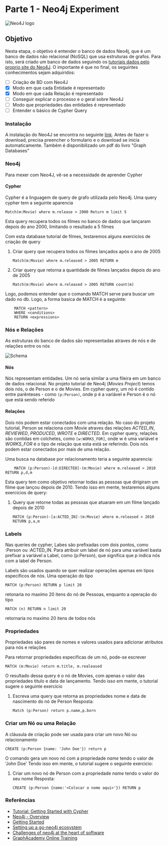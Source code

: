 # Parte 1 - Neo4j Experiment

![Neo4J logo](https://dist.neo4j.com/wp-content/uploads/20210423110631/neo4j-new-logo-2021.jpg.png)

## Objetivo
Nesta etapa, o objetivo é entender o banco de dados Neo4j, que é um banco de dados não relacional (NoSQL) que usa estruturas de grafos. Para isto, será criado um banco de dados seguindo os [tutoriais dados pelo proprio site do Neo4J](https://neo4j.com/developer/cypher/guide-cypher-basics/).
O importante é que no final, os seguintes conhecimentos sejam adquiridos:
- [ ] Criação de BD com Neo4J
- [x] Modo em que cada Entidade é representado
- [x] Modo em que cada Relação é representado
- [ ] Conseguir explicar o processo e o geral sobre Neo4J
- [ ] Modo que propriedades das entidades é representado
- [ ] Entender o básico de Cypher Query

### Instalação
A instalação do Neo4J se encontra no seguinte [link](https://neo4j.com/download/). Antes de fazer o download, precisa preencher o formulario e o download se inicia automaticamente. Também é disponibilizado um pdf do livro "Graph Databases"

### Neo4j
Para mexer com Neo4J, vê-se a necessidade de aprender Cypher
#### Cypher
Cypher é a linguagem de query de grafo utilizada pelo Neo4j. Uma query cypher tem a seguinte aparencia
```
Match(m:Movie) where m.release > 2000 Return m limit 5
```
Esta query recupera todos os filmes no banco de dados que lançaram depois do ano 2000, limitando o resultado a 5 filmes

Com esta database tutorial de filmes, testaremos alguns exercicíos de criação de query

1. Criar query que recupera todos os filmes lançados após o ano de 2005
    ```
    Match(m:Movie) where m.released > 2005 RETURN m
    ```

2. Criar query que retorna a quantidade de filmes lançados depois do ano de 2005
    ```
    Match(m:Movie) where m.released > 2005 RETURN count(m)
    ```
Logo, podemos entender que o comando MATCH serve para buscar um dado no db. Logo, a forma basica de MATCH é a seguinte:
```
    MATCH <pattern>
    WHERE <conditions>
    RETURN <expressions>        
```


### Nós e Relações
As estruturas do banco de dados são representadas atraves de nós e de relações entre os nós

![Schema](./imagens/schema.svg)

#### Nós
Nós representam entidades. Um nó seria similar a uma fileira em um banco de dados relacional.
No projeto tutorial de Neo4j (*Movies Project*) temos dois nós, o de Person e o de Movies. Em cypher query, um nó é contido entre parênteses - como `(p:Person)`, onde p é a variável e Person é o nó que está sendo referido

#### Relações
Dois nós podem estar conectados com uma relação. No caso do projeto tutorial, Person se relaciona com Movie atraves das relações *ACTED_IN*, *REVIEWED*, *PRODUCED*, *WROTE* e *DIRECTED*.
Em cypher query, relações são contidas em colchetes, como `[w:WORKS_FOR]`, onde w é uma variável e *WORKS_FOR* é o tipo de relação que esta está se referindo.
Dois nós podem estar conectados por mais de uma relação. 

Uma busca na database por relacionamento teria a seguinte aparencia:
```
    MATCH (p:Person)-[d:DIRECTED]-(m:Movie) where m.released > 2010 RETURN p,d,m
```
Esta query tem como objetivo retornar todas as pessoas que dirigiram um filme que lançou depois de 2010.
Tendo isso em mente, testaremos alguns exercicios de query:
1. Query que retorne todas as pessoas que atuaram em um filme lançado depois de 2010
    ```
    MATCH (p:Person)-[a:ACTED_IN]-(m:Movie) where m.released > 2010 RETURN p,a,m
    ```
### Labels
Nas queries de cypher, Labes são prefixadas com dois pontos, como :Person ou :ACTED_IN.
Para atribuir um label de nó para uma variável basta prefixar a variável a Label, como (p:Person), que significa que p indica nós com a label de Person.

Labels são usados quando se quer realizar operações apemas em tipos específicos de nós.
Uma operação do tipo
```
MATCH (p:Person) RETURN p limit 20
```
retonaria no maxímo 20 itens do nó de Pessoas, enquanto a operação do tipo
```
MATCH (n) RETURN n limit 20
```
retornaria no maxímo 20 itens de todos nós

### Propriedades
Propriedades são pares de nomes e valores usados para adicionar atributos para nós e relações

Para retornar propriedades especificas de um nó, pode-se escrever 
```
MATCH (m:Movie) return m.title, m.realeased
```
O resultado dessa query é o nó de Movies, com apenas o valor das propriedades titulo e data de lançamento. 
Tendo isso em mente, o tutorial sugere o seguinte exercício
1. Escreva uma query que retorna as propriedades nome e data de nascimento do nó de Person
    Resposta:
    ```
    Match (p:Person) return p.name,p.born
    ```

### Criar um Nó ou uma Relação

A cláusula de criação pode ser usada para criar um novo Nó ou relacionamento
```
CREATE (p:Person {name: 'John Doe'}) return p
```
O comando gera um novo nó com a propriedade *name* tendo o valor de 'John Doe'
Tendo isso em mente, o tutorial sugere o seguinte exercicio:

1. Criar um novo nó de Person com a propriedade *name* tendo o valor do seu nome
Resposta:
    ```
    CREATE (p:Person {name:'<Colocar o nome aqui>'}) RETURN p
    ```


### Referências
* [Tutorial: Getting Started with Cypher](https://neo4j.com/developer/cypher/guide-cypher-basics/)
* [Neo4j - Overview](https://www.tutorialspoint.com/neo4j/neo4j_overview.htm)
* [Getting Started](https://neo4j.com/developer/get-started/)
* [Setting up a go-neo4j ecosystem](https://medium.com/@angadsharma1016/optimizing-go-neo4j-concurrency-patterns-810dff25f88f)
* [Challenges of neo4j at the heart of software](https://dev.to/l04db4l4nc3r/challenges-of-neo4j-at-the-heart-of-software-2dbi)
* [GraphAcademy Online Training](https://neo4j.com/graphacademy/online-training/)